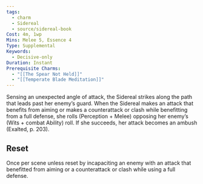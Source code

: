 ```yaml
---
tags:
  - charm
  - Sidereal
  - source/sidereal-book
Cost: 4m, 1wp
Mins: Melee 5, Essence 4
Type: Supplemental
Keywords:
  - Decisive-only
Duration: Instant
Prerequisite Charms:
  - "[[The Spear Not Held]]"
  - "[[Temperate Blade Meditation]]"
---
```

Sensing an unexpected angle of attack, the Sidereal strikes along the path that leads past her enemy’s guard. When the Sidereal makes an attack that benefits from aiming or makes a counterattack or clash while benefitting from a full defense, she rolls (Perception + Melee) opposing her enemy’s (Wits + combat Ability) roll. If she succeeds, her attack becomes an ambush (Exalted, p. 203). 
## Reset
Once per scene unless reset by incapaciting an enemy with an attack that benefitted from aiming or a counterattack or clash while using a full defense.